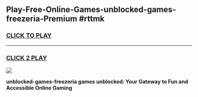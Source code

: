 
## Play-Free-Online-Games-unblocked-games-freezeria-Premium #rttmk
<h3>
<a href="https://premium.freeplayer.one?title=unblocked-games-freezeria&ref=8M">CLICK TO PLAY</a></h3>
<hr>

<h3>
<a href="https://premium.freeplayer.one?title=unblocked-games-freezeria&ref=8M">CLICK 2 PLAY</a>
  
</h3>

<a href="https://premium.freeplayer.one?title=unblocked-games-freezeria&ref=8M"><img src="https://clearcache.store/games.png"></a>


**unblocked-games-freezeria games unblocked: Your Gateway to Fun and Accessible Online Gaming**
